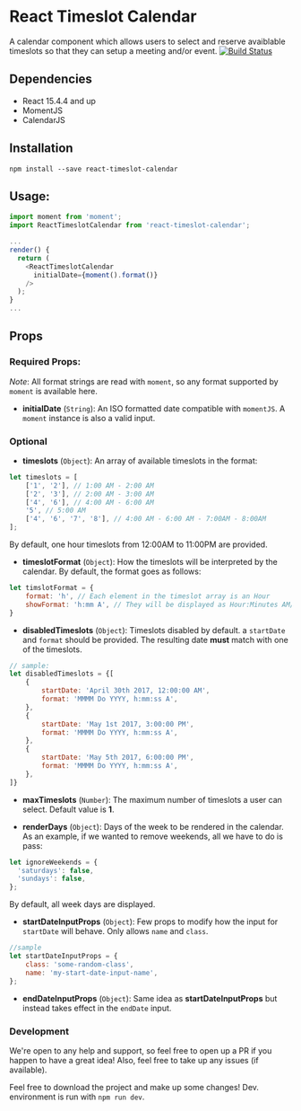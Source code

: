 # React Timeslot Calendar
A calendar component which allows users to select and reserve avaiblable timeslots so that they can setup a meeting and/or event.
[![Build Status](https://travis-ci.org/lrojas94/react-timeslot-calendar.svg?branch=master)](https://travis-ci.org/lrojas94/react-timeslot-calendar)

## Dependencies
* React 15.4.4 and up
* MomentJS
* CalendarJS

## Installation
```
npm install --save react-timeslot-calendar
```

## Usage:
```js
import moment from 'moment';
import ReactTimeslotCalendar from 'react-timeslot-calendar';

...
render() {
  return (
    <ReactTimeslotCalendar
      initialDate={moment().format()}
    />
  );
}
...
```

## Props
### Required Props:
*Note*: All format strings are read with `moment`, so any format supported by `moment` is available here.


* **initialDate** (`String`): An ISO formatted date compatible with `momentJS`. A `moment` instance is also a valid input.

### Optional
* **timeslots** (`Object`): An array of available timeslots in the format:
```js
let timeslots = [
    ['1', '2'], // 1:00 AM - 2:00 AM
    ['2', '3'], // 2:00 AM - 3:00 AM
    ['4', '6'], // 4:00 AM - 6:00 AM
    '5', // 5:00 AM
    ['4', '6', '7', '8'], // 4:00 AM - 6:00 AM - 7:00AM - 8:00AM
];
```
By default, one hour timeslots from 12:00AM to 11:00PM are provided.

* **timeslotFormat** (`Object`): How the timeslots will be interpreted by the calendar. By default, the format goes as follows:
```js
let timslotFormat = {
    format: 'h', // Each element in the timeslot array is an Hour
    showFormat: 'h:mm A', // They will be displayed as Hour:Minutes AM/PM
}
```

* **disabledTimeslots** (`Object`): Timeslots disabled by default.  a `startDate` and `format` should be provided. The resulting date **must** match with one of the timeslots.
```js
// sample:
let disabledTimeslots = {[
    {
        startDate: 'April 30th 2017, 12:00:00 AM',
        format: 'MMMM Do YYYY, h:mm:ss A',
    },
    {
        startDate: 'May 1st 2017, 3:00:00 PM',
        format: 'MMMM Do YYYY, h:mm:ss A',
    },
    {
        startDate: 'May 5th 2017, 6:00:00 PM',
        format: 'MMMM Do YYYY, h:mm:ss A',
    },
]}
```
* **maxTimeslots** (`Number`): The maximum number of timeslots a user can select. Default value is **1**.

* **renderDays** (`Object`): Days of the week to be rendered in the calendar. As an example, if we wanted to remove weekends, all we have to do is pass:
```js
let ignoreWeekends = {
  'saturdays': false,
  'sundays': false,
};
```
By default, all week days are displayed.

* **startDateInputProps** (`Object`): Few props to modify how the input for `startDate` will behave. Only allows `name` and `class`.
```js
//sample
let startDateInputProps = {
    class: 'some-random-class',
    name: 'my-start-date-input-name',
};
```
* **endDateInputProps** (`Object`): Same idea as **startDateInputProps** but instead takes effect in the `endDate` input.

### Development
We're open to any help and support, so feel free to open up a PR if you happen to have a great idea! Also, feel free to take up any issues (if available).

Feel free to download the project and make up some changes! Dev. environment is run with `npm run dev`.
